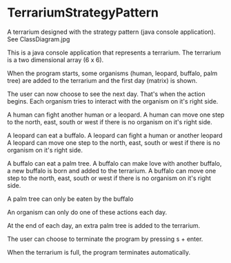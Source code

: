 # TerrariumStrategyPattern
A terrarium designed with the strategy pattern (java console application). See ClassDiagram.jpg

This is a java console application that represents a terrarium. The terrarium is a two dimensional array (6 x 6).

When the program starts, some organisms (human, leopard, buffalo, palm tree) are added to the terrarium and the first day (matrix) is shown.

The user can now choose to see the next day. That's when the action begins.
Each organism tries to interact with the organism on it's right side.

A human can fight another human or a leopard.
A human can move one step to the north, east, south or west if there is no organism on it's right side.

A leopard can eat a buffalo.
A leopard can fight a human or another leopard
A leopard can move one step to the north, east, south or west if there is no organism on it's right side.

A buffalo can eat a palm tree.
A buffalo can make love with another buffalo, a new buffalo is born and added to the terrarium.
A buffalo can move one step to the north, east, south or west if there is no organism on it's right side.

A palm tree can only be eaten by the buffalo

An organism can only do one of these actions each day.

At the end of each day, an extra palm tree is added to the terrarium.

The user can choose to terminate the program by pressing s + enter.

When the terrarium is full, the program terminates automatically.
